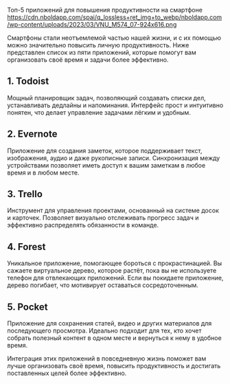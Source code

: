 <name>Топ-5 приложений для повышения продуктивности на смартфоне</name>
<img>https://cdn.nboldapp.com/spai/q_lossless+ret_img+to_webp/nboldapp.com/wp-content/uploads/2023/03/VNU_M574_07-924x616.png</img>

Смартфоны стали неотъемлемой частью нашей жизни, и с их помощью можно значительно повысить личную продуктивность. Ниже представлен список из пяти приложений, которые помогут вам организовать своё время и задачи более эффективно.

## 1. Todoist

Мощный планировщик задач, позволяющий создавать списки дел, устанавливать дедлайны и напоминания. Интерфейс прост и интуитивно понятен, что делает управление задачами лёгким и удобным.

## 2. Evernote

Приложение для создания заметок, которое поддерживает текст, изображения, аудио и даже рукописные записи. Синхронизация между устройствами позволяет иметь доступ к вашим заметкам в любое время и в любом месте.

## 3. Trello

Инструмент для управления проектами, основанный на системе досок и карточек. Позволяет визуально отслеживать прогресс задач и эффективно распределять обязанности в команде.

## 4. Forest

Уникальное приложение, помогающее бороться с прокрастинацией. Вы сажаете виртуальное дерево, которое растёт, пока вы не используете телефон для отвлекающих приложений. Если вы покидаете приложение, дерево погибает, что мотивирует оставаться сосредоточенным.

## 5. Pocket

Приложение для сохранения статей, видео и других материалов для последующего просмотра. Идеально подходит для тех, кто хочет собрать полезный контент в одном месте и вернуться к нему в удобное время.

Интеграция этих приложений в повседневную жизнь поможет вам лучше организовать своё время, повысить продуктивность и достигать поставленных целей более эффективно.
